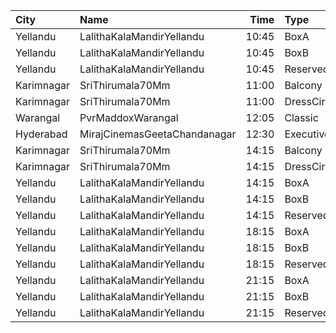 | City       | Name                         |  Time | Type          | Price | Capacity | Booked |
| :--------- | :--------------------------- | ----: | :------------ | ----: | -------: | -----: |
| Yellandu   | LalithaKalaMandirYellandu    | 10:45 | BoxA          |  110₹ |       56 |     36 |
| Yellandu   | LalithaKalaMandirYellandu    | 10:45 | BoxB          |  110₹ |       17 |     17 |
| Yellandu   | LalithaKalaMandirYellandu    | 10:45 | ReservedClass |  100₹ |      324 |    281 |
| Karimnagar | SriThirumala70Mm             | 11:00 | Balcony       |  110₹ |      464 |    220 |
| Karimnagar | SriThirumala70Mm             | 11:00 | DressCircle   |   80₹ |      120 |     66 |
| Warangal   | PvrMaddoxWarangal            | 12:05 | Classic       |  150₹ |       97 |      0 |
| Hyderabad  | MirajCinemasGeetaChandanagar | 12:30 | Executive     |  150₹ |      111 |      5 |
| Karimnagar | SriThirumala70Mm             | 14:15 | Balcony       |  110₹ |      464 |    220 |
| Karimnagar | SriThirumala70Mm             | 14:15 | DressCircle   |   80₹ |      120 |     66 |
| Yellandu   | LalithaKalaMandirYellandu    | 14:15 | BoxA          |  110₹ |       56 |     36 |
| Yellandu   | LalithaKalaMandirYellandu    | 14:15 | BoxB          |  110₹ |       17 |     17 |
| Yellandu   | LalithaKalaMandirYellandu    | 14:15 | ReservedClass |  100₹ |      324 |    281 |
| Yellandu   | LalithaKalaMandirYellandu    | 18:15 | BoxA          |  110₹ |       56 |     36 |
| Yellandu   | LalithaKalaMandirYellandu    | 18:15 | BoxB          |  110₹ |       17 |     17 |
| Yellandu   | LalithaKalaMandirYellandu    | 18:15 | ReservedClass |  100₹ |      324 |    281 |
| Yellandu   | LalithaKalaMandirYellandu    | 21:15 | BoxA          |  110₹ |       56 |     36 |
| Yellandu   | LalithaKalaMandirYellandu    | 21:15 | BoxB          |  110₹ |       17 |     17 |
| Yellandu   | LalithaKalaMandirYellandu    | 21:15 | ReservedClass |  100₹ |      324 |    281 |